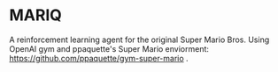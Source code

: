 # MARlQ
A reinforcement learning agent for the original Super Mario Bros. Using OpenAI gym and 
ppaquette's Super Mario enviorment: https://github.com/ppaquette/gym-super-mario .


